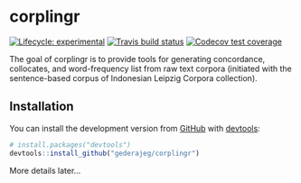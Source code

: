 
<!-- README.md is generated from README.Rmd. Please edit that file -->

# corplingr

<!-- badges: start -->

[![Lifecycle:
experimental](https://img.shields.io/badge/lifecycle-experimental-orange.svg)](https://www.tidyverse.org/lifecycle/#experimental)
[![Travis build
status](https://travis-ci.org/gederajeg/corplingr.svg?branch=master)](https://travis-ci.org/gederajeg/corplingr)
[![Codecov test
coverage](https://codecov.io/gh/gederajeg/corplingr/branch/master/graph/badge.svg)](https://codecov.io/gh/gederajeg/corplingr?branch=master)
<!-- badges: end -->

The goal of corplingr is to provide tools for generating concordance,
collocates, and word-frequency list from raw text corpora (initiated
with the sentence-based corpus of Indonesian Leipzig Corpora
collection).

## Installation

You can install the development version from
[GitHub](https://github.com/) with
[devtools](https://github.com/hadley/devtools):

``` r
# install.packages("devtools")
devtools::install_github("gederajeg/corplingr")
```

More details later…
